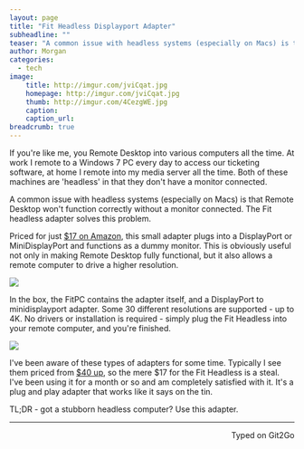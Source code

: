 ```yaml
---
layout: page
title: "Fit Headless Displayport Adapter"
subheadline: ""
teaser: "A common issue with headless systems (especially on Macs) is that Remote Desktop won't function correctly without a monitor connected. The Fit headless adapter solves this problem."
author: Morgan
categories:
  - tech
image:
    title: http://imgur.com/jviCqat.jpg
    homepage: http://imgur.com/jviCqat.jpg
    thumb: http://imgur.com/4CezgWE.jpg
    caption:
    caption_url:
breadcrumb: true
---
```


If you're like me, you Remote Desktop into various computers all the time. At work I remote to a Windows 7 PC every day to access our ticketing software, at home I remote into my media server all the time. Both of these machines are 'headless' in that they don't have a monitor connected.

A common issue with headless systems (especially on Macs) is that Remote Desktop won't function correctly without a monitor connected. The Fit headless adapter solves this problem.

Priced for just [$17 on Amazon](https://www.amazon.com/gp/product/B01MS8FLBM/ref=oh_aui_detailpage_o02_s00?ie=UTF8&psc=1), this small adapter plugs into a DisplayPort or MiniDisplayPort and functions as a dummy monitor. This is obviously useful not only in making Remote Desktop fully functional, but it also allows a remote computer to drive a higher resolution.

![](http://imgur.com/oXY3sUe.jpg)

In the box, the FitPC contains the adapter itself, and a DisplayPort to minidisplayport adapter. Some 30 different resolutions are supported - up to 4K. No drivers or installation is required - simply plug the Fit Headless into your remote computer, and you're finished.

![](http://imgur.com/nXhKhtX.jpg)

I've been aware of these types of adapters for some time. Typically I see them priced from [$40 up](http://www.newertech.com/products/hdmi_headless_video_adapter.php), so the mere $17 for the Fit Headless is a steal. I've been using it for a month or so and am completely satisfied with it. It's a plug and play adapter that works like it says on the tin.

TL;DR - got a stubborn headless computer? Use this adapter.

---
<p align="right">Typed on Git2Go</p>

